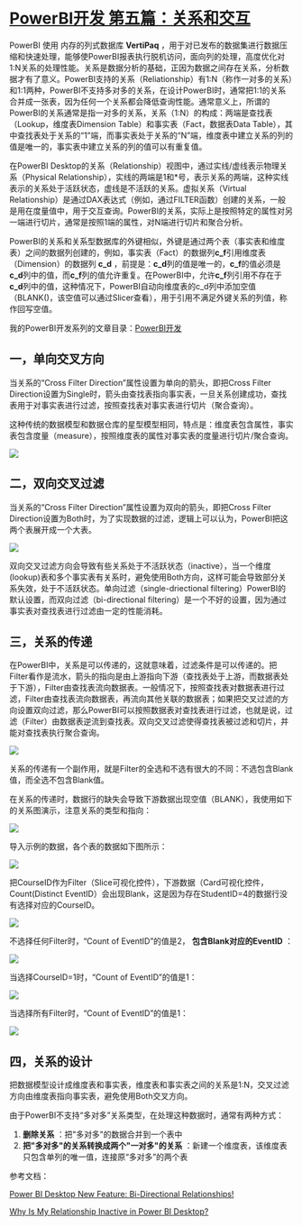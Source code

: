 # [PowerBI开发 第五篇：关系和交互](https://www.cnblogs.com/ljhdo/p/4819735.html)

PowerBI 使用 内存的列式数据库  **VertiPaq** ，用于对已发布的数据集进行数据压缩和快速处理，能够使PowerBI报表执行脱机访问，面向列的处理，高度优化对1:N关系的处理性能。关系是数据分析的基础，正因为数据之间存在关系，分析数据才有了意义。PowerBI支持的关系（Reliationship）有1:N（称作一对多的关系）和1:1两种，PowerBI不支持多对多的关系，在设计PowerBI时，通常把1:1的关系合并成一张表，因为任何一个关系都会降低查询性能。通常意义上，所谓的PowerBI的关系通常是指一对多的关系，关系（1:N）的构成：两端是查找表（Lookup，维度表Dimension Table）和事实表（Fact，数据表Data Table），其中查找表处于关系的“1”端，而事实表处于关系的“N”端，维度表中建立关系的列的值是唯一的，事实表中建立关系的列的值可以有重复值。

在PowerBI Desktop的关系（Relationship）视图中，通过实线/虚线表示物理关系（Physical Relationship），实线的两端是1和*号，表示关系的两端，这种实线表示的关系处于活跃状态，虚线是不活跃的关系。虚拟关系（Virtual Relationship）是通过DAX表达式（例如，通过FILTER函数）创建的关系，一般是用在度量值中，用于交互查询。PowerBI的关系，实际上是按照特定的属性对另一端进行切片，通常是按照1端的属性，对N端进行切片和聚合分析。

PowerBI的关系和关系型数据库的外键相似，外键是通过两个表（事实表和维度表）之间的数据列创建的，例如，事实表（Fact）的数据列**c_f**引用维度表（Dimension）的数据列 **c_d** ，前提是：**c_d**列的值是唯一的，**c_f**的值必须是**c_d**列中的值，而**c_f**列的值允许重复。在PowerBI中，允许**c_f**列引用不存在于**c_d**列中的值，这种情况下，PowerBI自动向维度表的c_d列中添加空值（BLANK()，该空值可以通过Slicer查看），用于引用不满足外键关系的列值，称作回写空值。

我的PowerBI开发系列的文章目录：[PowerBI开发](https://www.cnblogs.com/ljhdo/category/968907.html)

## **一，单向交叉方向**

当关系的“Cross Filter Direction”属性设置为单向的箭头，即把Cross Filter Direction设置为Single时，箭头由查找表指向事实表，一旦关系创建成功，查找表用于对事实表进行过滤，按照查找表对事实表进行切片（聚合查询）。

这种传统的数据模型和数据仓库的星型模型相同，特点是：维度表包含属性，事实表包含度量（measure），按照维度表的属性对事实表的度量进行切片/聚合查询。

 ![](https://images2017.cnblogs.com/blog/628084/201709/628084-20170918200654775-429976106.png)

## **二，双向交叉过滤**

当关系的“Cross Filter Direction”属性设置为双向的箭头，即把Cross Filter Direction设置为Both时，为了实现数据的过滤，逻辑上可以认为，PowerBI把这两个表展开成一个大表。

![](https://images2017.cnblogs.com/blog/628084/201709/628084-20170918201938728-1595147923.png)

双向交叉过滤方向会导致有些关系处于不活跃状态（inactive），当一个维度(lookup)表和多个事实表有关系时，避免使用Both方向，这样可能会导致部分关系失效，处于不活跃状态。单向过滤（single-driectional filtering）PowerBI的默认设置，而双向过滤（bi-directional filtering）是一个不好的设置，因为通过事实表对查找表进行过滤由一定的性能消耗。

## **三，关系的传递**

在PowerBI中，关系是可以传递的，这就意味着，过滤条件是可以传递的。把Filter看作是流水，箭头的指向是由上游指向下游（查找表处于上游，而数据表处于下游），Filter由查找表流向数据表。一般情况下，按照查找表对数据表进行过滤，Filter由查找表流向数据表，再流向其他关联的数据表；如果把交叉过滤的方向设置双向过滤，那么PowerBI可以按照数据表对查找表进行过滤，也就是说，过滤（Filter）由数据表逆流到查找表。双向交叉过滤使得查找表被过滤和切片，并能对查找表执行聚合查询。

 ![](https://images2017.cnblogs.com/blog/628084/201709/628084-20170918212555150-553374603.png)

关系的传递有一个副作用，就是Filter的全选和不选有很大的不同：不选包含Blank值，而全选不包含Blank值。

在关系的传递时，数据行的缺失会导致下游数据出现空值（BLANK），我使用如下的关系图演示，注意关系的类型和指向：

![](https://images2017.cnblogs.com/blog/628084/201709/628084-20170919102700181-1957506861.png)

导入示例的数据，各个表的数据如下图所示：

![](https://images2017.cnblogs.com/blog/628084/201709/628084-20170919100948290-1892218945.png)

把CourseID作为Filter（Slice可视化控件），下游数据（Card可视化控件，Count(Distinct EventID）会出现Blank，这是因为存在StudentID=4的数据行没有选择对应的CourseID。

![](https://images2017.cnblogs.com/blog/628084/201709/628084-20170919103449353-1440378568.png)

不选择任何Filter时，“Count of EventID”的值是2， **包含Blank对应的EventID** ：

![](https://images2017.cnblogs.com/blog/628084/201709/628084-20170919103734493-940286817.png)

当选择CourseID=1时，“Count of EventID”的值是1：

![](https://images2017.cnblogs.com/blog/628084/201709/628084-20170919103751665-32370546.png)

当选择所有Filter时，“Count of EventID”的值是1：

![](https://images2017.cnblogs.com/blog/628084/201709/628084-20170919103807478-1209278215.png)

## **四，关系的设计**

把数据模型设计成维度表和事实表，维度表和事实表之间的关系是1:N，交叉过滤方向由维度表指向事实表，避免使用Both交叉方向。

由于PowerBI不支持“多对多”关系类型，在处理这种数据时，通常有两种方式：

1. **删除关系** ：把"多对多"的数据合并到一个表中
2. **把"多对多"的关系转换成两个"一对多"的关系** ：新建一个维度表，该维度表只包含单列的唯一值，连接原“多对多”的两个表

参考文档：

[Power BI Desktop New Feature: Bi-Directional Relationships!](https://powerpivotpro.com/2015/08/power-bi-desktop-new-feature-bi-directional-relationships/)

[Why Is My Relationship Inactive in Power BI Desktop?](http://www.sqlchick.com/entries/2015/11/7/why-is-my-relationship-inactive-in-power-bi-desktop)
